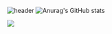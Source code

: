<!--
**hanseunghyeon1/hanseunghyeon1** is a ✨ _special_ ✨ repository because its `README.md` (this file) appears on your GitHub profile.

Here are some ideas to get you started:

- 🔭 I’m currently working on ...
- 🌱 I’m currently learning ...
- 👯 I’m looking to collaborate on ...
- 🤔 I’m looking for help with ...
- 💬 Ask me about ...
- 📫 How to reach me: ...
- 😄 Pronouns: ...
- ⚡ Fun fact: ...
-->
![header](https://capsule-render.vercel.app/api?type=Rounded&color=FFCC00&height=200&section=header&text=dk_%20Loopy&fontSize=90)
![Anurag's GitHub stats](https://github-readme-stats.vercel.app/api?username=hanseunghyeon1&show_icons=true&theme=radical)

<a target="_blank"><img src="https://img.shields.io/badge/Python-3776AB?style=plastic&logo=Python&logoColor=white"/></a>

